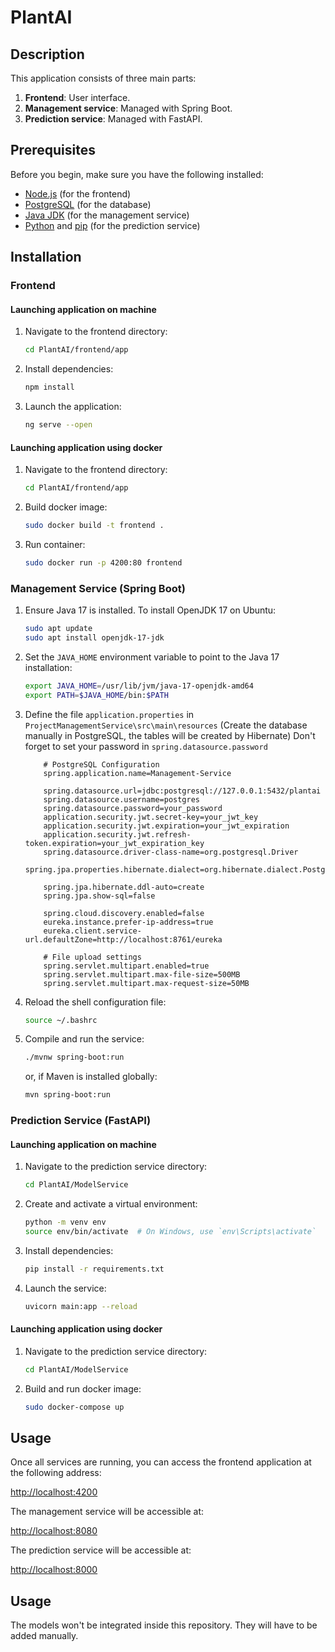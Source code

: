 # PlantAI

## Description
This application consists of three main parts:
1. **Frontend**: User interface.
2. **Management service**: Managed with Spring Boot.
3. **Prediction service**: Managed with FastAPI.

## Prerequisites
Before you begin, make sure you have the following installed:
- [Node.js](https://nodejs.org/) (for the frontend)
- [PostgreSQL](https://www.postgresql.org/download/) (for the database)
- [Java JDK](https://www.oracle.com/java/technologies/javase-downloads.html) (for the management service)
- [Python](https://python.org/downloads/) and [pip](https://pip.pypa.io/en/stable/installation/) (for the prediction service)

## Installation
### Frontend
#### Launching application on machine
1. Navigate to the frontend directory:
    ```bash
    cd PlantAI/frontend/app
    ```
2. Install dependencies:
    ```bash
    npm install
    ```
3. Launch the application:
    ```bash
    ng serve --open 
    ```

#### Launching application using docker
1. Navigate to the frontend directory:
    ```bash
    cd PlantAI/frontend/app
    ```
2. Build docker image:
    ```bash
    sudo docker build -t frontend .
    ```
3. Run container:
    ```bash
    sudo docker run -p 4200:80 frontend
    ```

### Management Service (Spring Boot)

1. Ensure Java 17 is installed. To install OpenJDK 17 on Ubuntu:
    ```bash
    sudo apt update
    sudo apt install openjdk-17-jdk
    ```
2. Set the `JAVA_HOME` environment variable to point to the Java 17 installation:
    ```bash
    export JAVA_HOME=/usr/lib/jvm/java-17-openjdk-amd64
    export PATH=$JAVA_HOME/bin:$PATH
    ```
3. Define the file `application.properties` in `ProjectManagementService\src\main\resources` (Create the database manually in PostgreSQL, the tables will be created by Hibernate) 
Don't forget to set your password in `spring.datasource.password`
    ```
        # PostgreSQL Configuration
        spring.application.name=Management-Service

        spring.datasource.url=jdbc:postgresql://127.0.0.1:5432/plantai
        spring.datasource.username=postgres
        spring.datasource.password=your_password
        application.security.jwt.secret-key=your_jwt_key
        application.security.jwt.expiration=your_jwt_expiration
        application.security.jwt.refresh-token.expiration=your_jwt_expiration_key
        spring.datasource.driver-class-name=org.postgresql.Driver
        spring.jpa.properties.hibernate.dialect=org.hibernate.dialect.PostgreSQLDialect

        spring.jpa.hibernate.ddl-auto=create
        spring.jpa.show-sql=false

        spring.cloud.discovery.enabled=false
        eureka.instance.prefer-ip-address=true
        eureka.client.service-url.defaultZone=http://localhost:8761/eureka

        # File upload settings
        spring.servlet.multipart.enabled=true
        spring.servlet.multipart.max-file-size=500MB
        spring.servlet.multipart.max-request-size=50MB
    ```
4. Reload the shell configuration file:
    ```bash
    source ~/.bashrc
    ```
5. Compile and run the service:
    ```bash
    ./mvnw spring-boot:run
    ```
   or, if Maven is installed globally:
    ```bash
    mvn spring-boot:run
    ```

### Prediction Service (FastAPI)

#### Launching application on machine

1. Navigate to the prediction service directory:
    ```bash
    cd PlantAI/ModelService
    ```
2. Create and activate a virtual environment:
    ```bash
    python -m venv env
    source env/bin/activate  # On Windows, use `env\Scripts\activate`
    ```
3. Install dependencies:
    ```bash
    pip install -r requirements.txt
    ```
4. Launch the service:
    ```bash
    uvicorn main:app --reload
    ```

#### Launching application using docker

1. Navigate to the prediction service directory:
    ```bash
    cd PlantAI/ModelService
    ```
2. Build and run docker image:
    ```bash
    sudo docker-compose up
    ```

## Usage
Once all services are running, you can access the frontend application at the following address:

[http://localhost:4200](http://localhost:4200)

The management service will be accessible at:

[http://localhost:8080](http://localhost:8080)

The prediction service will be accessible at:

[http://localhost:8000](http://localhost:8000)

## Usage
The models won't be integrated inside this repository. They will have to be added manually.